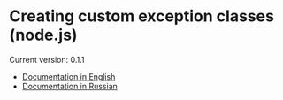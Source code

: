 # Creating custom exception classes (node.js)

Current version: 0.1.1

* [Documentation in English](https://github.com/axyjs/node-custom-errors/wiki/en)
* [Documentation in Russian](https://github.com/axyjs/node-custom-errors/wiki/ru)
